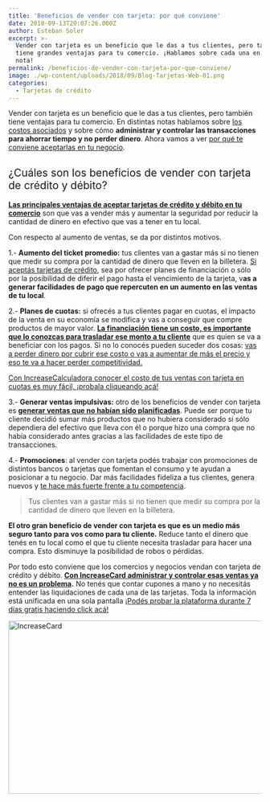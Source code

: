 ```yaml
---
title: 'Beneficios de vender con tarjeta: por qué conviene'
date: 2018-09-13T20:07:26.000Z
author: Esteban Soler
excerpt: >-
  Vender con tarjeta es un beneficio que le das a tus clientes, pero también
  tiene grandes ventajas para tu comercio. ¡Hablamos sobre cada una en esta
  nota!
permalink: /beneficios-de-vender-con-tarjeta-por-que-conviene/
image: ./wp-content/uploads/2018/09/Blog-Tarjetas-Web-01.png
categories:
  - Tarjetas de crédito
---
```

<span style="font-weight: 400;">Vender con tarjeta es un beneficio que le das a tus clientes, pero también tiene ventajas para tu comercio. En distintas notas hablamos sobre </span>[<span style="font-weight: 400;">los costos asociados</span>](https://increasecard.com/los-comercios-y-las-tarjetas-de-credito-los-4-costos-asociados/) <span style="font-weight: 400;">y sobre cómo <strong>administrar y </strong></span>**controlar las transacciones para ahorrar tiempo y no perder dinero**<span style="font-weight: 400;">. Ahora vamos a ver </span>[<span style="font-weight: 400;">por qué te conviene aceptarlas en tu negocio</span>](https://www.increasecard.com/conviene-vender-con-tarjeta-de-credito-o-no/)<span style="font-weight: 400;">.</span>

## <span style="font-weight: 400;">¿Cuáles son los beneficios de vender con tarjeta de crédito y débito?</span>

[**Las principales ventajas de aceptar tarjetas de crédito y débito en tu comercio**](https://increasecard.com/5-ventajas-de-vender-con-tarjeta-de-credito-y-debito-en-tu-negocio/) <span style="font-weight: 400;">son que vas a vender más y aumentar la seguridad por reducir la cantidad de dinero en efectivo que vas a tener en tu local. </span>

<span style="font-weight: 400;">Con respecto al aumento de ventas, se da por distintos motivos. </span>

<span style="font-weight: 400;">1.- </span>**Aumento del ticket promedio:** <span style="font-weight: 400;">tus clientes van a gastar más si no tienen que medir su compra por la cantidad de dinero que lleven en la billetera. </span>[<span style="font-weight: 400;">Si aceptás tarjetas de crédito</span>](https://increasecard.com/costo-vender-tarjeta/)<span style="font-weight: 400;">, sea por ofrecer planes de financiación o sólo por la posibilidad de diferir el pago hasta el vencimiento de la tarjeta, v</span>**as a generar facilidades de pago que repercuten en un aumento en las ventas de tu local**<span style="font-weight: 400;">.</span>

<span style="font-weight: 400;">2.- </span>**Planes de cuotas:** <span style="font-weight: 400;">si ofrecés a tus clientes pagar en cuotas, el impacto de la venta en su economía se modifica y vas a conseguir que compre productos de mayor valor. </span>[**La financiación tiene un costo, es importante que lo conozcas para trasladar ese monto a tu cliente**](https://increasecard.com/ventas-con-tarjeta-en-cuotas-conoce-el-costo/) <span style="font-weight: 400;">que es quien se va a beneficiar con los pagos. Si no lo conocés pueden suceder dos cosas: </span>[<span style="font-weight: 400;">vas a perder dinero por cubrir ese costo o vas a aumentar de más el precio y eso te va a hacer perder competitividad.</span>](https://increasecard.com/vender-con-tarjeta-en-cuotas/)

[<span style="font-weight: 400;">Con IncreaseCalculadora conocer el costo de tus ventas con tarjeta en cuotas es muy fácil, ¡probala cliqueando acá!</span>](https://www.increasecard.com/calculadora/)

<span style="font-weight: 400;">3.- </span>**Generar ventas impulsivas:** <span style="font-weight: 400;">otro de los beneficios de vender con tarjeta es </span>[**generar ventas que no habían sido planificadas**](https://increasecard.com/5-ventajas-de-vender-con-tarjeta-de-credito-y-debito-en-tu-negocio/)<span style="font-weight: 400;">. Puede ser porque tu cliente decidió sumar más productos que no hubiera considerado si sólo dependiera del efectivo que lleva con él o porque hizo una compra que no había considerado antes gracias a las facilidades de este tipo de transacciones.</span>

<span style="font-weight: 400;">4.- </span>**Promociones**<span style="font-weight: 400;">: al vender con tarjeta podés trabajar con promociones de distintos bancos o tarjetas que fomentan el consumo y te ayudan a posicionar a tu negocio. Dar más facilidades fideliza a tus clientes, genera nuevos y </span>[<span style="font-weight: 400;">te hace más fuerte frente a tu competencia</span>](https://www.increasecard.com/tres-claves-para-conocer-mejor-a-la-competencia-de-tu-comercio-o-empresa/)<span style="font-weight: 400;">.</span>

> <span style="font-weight: 400;">Tus clientes van a gastar más si no tienen que medir su compra por la cantidad de dinero que lleven en la billetera.</span>

**El otro gran beneficio de vender con tarjeta es que es un medio más seguro tanto para vos como para tu cliente.** <span style="font-weight: 400;">Reduce tanto el dinero que tenés en tu local como el que tu cliente necesita trasladar para hacer una compra. Esto disminuye la posibilidad de robos o pérdidas.</span>

<span style="font-weight: 400;">Por todo esto conviene que los comercios y negocios vendan con tarjeta de crédito y débito. </span>[**Con IncreaseCard administrar y controlar esas ventas ya no es un problema**](https://increasecard.com/control-ventas-tarjeta/)**.** <span style="font-weight: 400;">No tenés que contar cupones a mano y no necesitás entender las liquidaciones de cada una de las tarjetas. Toda la información está unificada en una sola pantalla</span> [<span style="font-weight: 400;">¡Podés probar la plataforma durante 7 días gratis haciendo click acá!</span>](https://increasecard.com/landing-blog/)

[<img class="aligncenter wp-image-2937 size-full" src="https://d1nzec96y7u1ro.cloudfront.net/wp-content/uploads/2018/02/04133256/Banner.png" alt="IncreaseCard" width="1001" height="345" srcset="https://d1nzec96y7u1ro.cloudfront.net/wp-content/uploads/2018/02/04133256/Banner.png 1001w, https://d1nzec96y7u1ro.cloudfront.net/wp-content/uploads/2018/02/04133256/Banner-300x103.png 300w, https://d1nzec96y7u1ro.cloudfront.net/wp-content/uploads/2018/02/04133256/Banner-768x265.png 768w" sizes="(max-width: 1001px) 100vw, 1001px" />](https://increasecard.com/landing-blog/)
